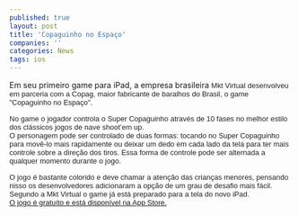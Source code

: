 ```yaml
---
published: true
layout: post
title: 'Copaguinho no Espaço'
companies: ''
categories: News
tags: ios
---
```

Em seu primeiro game para iPad, a empresa brasileira <span style="color: #222222; font-family: arial, sans-serif; font-size: 13px;">Mkt Virtual desenvolveu em parceria com a Copag, maior fabricante de baralhos do Brasil, o game &quot;Copaguinho no Espa&#231;o&quot;.</span>

 
<font face="arial, sans-serif" size="2" color="#222222">No game o jogador controla o Super Copaguinho atrav&#233;s de 10 fases no melhor estilo dos cl&#225;ssicos jogos de nave shoot&#8217;em up.</font>
<font face="arial, sans-serif" size="2" color="#222222"><br /></font>
<font face="arial, sans-serif" size="2" color="#222222">O personagem pode ser controlado de duas formas: tocando no Super Copaguinho para mov&#234;-lo mais rapidamente ou deixar um dedo em cada lado da tela para ter mais controle sobre a dire&#231;&#227;o dos tiros. Essa forma de controle pode ser alternada a qualquer momento durante o jogo.</font>
 

 
<font face="arial, sans-serif" size="2" color="#222222">O jogo &#233; bastante colorido e deve chamar a aten&#231;&#227;o das crian&#231;as menores, pensando nisso os desenvolvedores adicionaram a op&#231;&#227;o de um grau de desafio mais f&#225;cil. </font>
<font face="arial, sans-serif" size="2" color="#222222">
<font face="arial, sans-serif" size="2" color="#222222">Segundo a Mkt Virtual o game j&#225; est&#225; preparado para a tela do novo iPad.</font>
<font face="arial, sans-serif" size="2" color="#222222"><br /></font>
<font face="arial, sans-serif" size="2" color="#222222"><a href="http://itunes.apple.com/br/app/copaguinho-no-espaco/id509839471?mt=8&ign-mpt=uo%3D2" target="_blank">O jogo &#233; gratu&#237;to e est&#225; dispon&#237;vel na App Store.</a>
</font>
 
